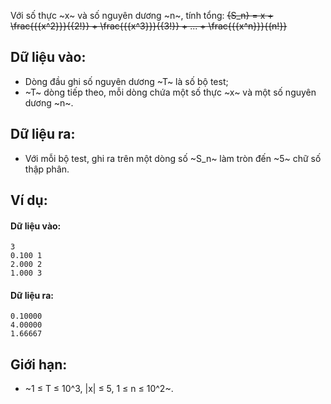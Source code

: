 Với số thực ~x~ và số nguyên dương ~n~, tính tổng:
 ~~{S_n} = x + \frac{{{x^2}}}{{2!}} + \frac{{{x^3}}}{{3!}} + ... + \frac{{{x^n}}}{{n!}}~~

## Dữ liệu vào:
- Dòng đầu ghi số nguyên dương ~T~ là số bộ test;
- ~T~ dòng tiếp theo, mỗi dòng chứa một số thực ~x~ và một số nguyên dương ~n~.

## Dữ liệu ra:
- Với mỗi bộ test, ghi ra trên một dòng số ~S_n~ làm tròn đến ~5~ chữ số thập phân.

## Ví dụ:
#### Dữ liệu vào:
```
3
0.100 1
2.000 2
1.000 3
```

#### Dữ liệu ra:
```
0.10000
4.00000
1.66667
```

## Giới hạn:
- ~1 ≤ T ≤ 10^3, |x| ≤ 5, 1 ≤ n ≤ 10^2~.